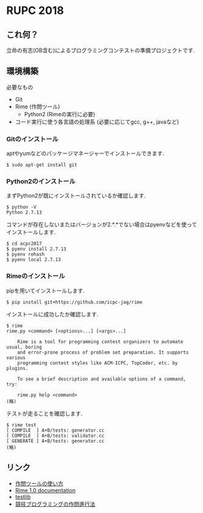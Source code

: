 # RUPC 2018
## これ何？
立命の有志(OB含む)によるプログラミングコンテストの準備プロジェクトです.

## 環境構築
必要なもの

* Git
* Rime (作問ツール)
  * Python2 (Rimeの実行に必要)
* コード実行に使う各言語の処理系 (必要に応じてgcc, g++, javaなど)

### Gitのインストール
aptやyumなどのパッケージマネージャーでインストールできます.
```
$ sudo apt-get install git
```

### Python2のインストール
まずPython2が既にインストールされているか確認します.
```
$ python -V
Python 2.7.13
```
コマンドが存在しないまたはバージョンが2.\*.\*でない場合はpyenvなどを使ってインストールします.
```
$ cd acpc2017
$ pyenv install 2.7.13
$ pyenv rehash
$ pyenv local 2.7.13
```

### Rimeのインストール
pipを用いてインストールします.

```
$ pip install git+https://github.com/icpc-jag/rime
```

インストールに成功したか確認します.
```
$ rime
rime.py <command> [<options>...] [<args>...]

    Rime is a tool for programming contest organizers to automate usual, boring
    and error-prone process of problem set preparation. It supports various
    programming contest styles like ACM-ICPC, TopCoder, etc. by plugins.

    To see a brief description and available options of a command, try:

    rime.py help <command>
(略)
```


テストが走ることを確認します.
```
$ rime test
[ COMPILE  ] A+B/tests: generator.cc
[ COMPILE  ] A+B/tests: validator.cc
[ GENERATE ] A+B/tests: generator.cc
(略)
```

## リンク

- [作問ツールの使い方](https://drive.google.com/file/d/0B8nawKhBgu7IV0hTcnNMUEhqb2c/view?usp=sharing)
- [Rime 1.0 documentation](http://rime.readthedocs.io/ja/latest/)
- [testlib](http://codeforces.com/testlib)
- [競技プログラミングの作問進行法](http://itohjam.hatenablog.com/entry/2014/12/02/214019)
